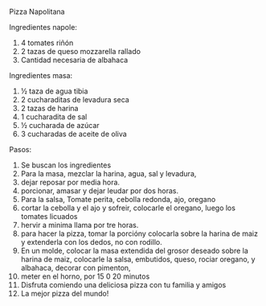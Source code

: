 Pizza Napolitana

Ingredientes napole: 

1. 4 tomates riñón
2. 2 tazas de queso mozzarella rallado
3. Cantidad necesaria de albahaca

Ingredientes masa:

1. ½ taza de agua tibia
2. 2 cucharaditas de levadura seca
3. 2 tazas de harina
4. 1 cucharadita de sal
5. ½ cucharada de azúcar
6. 3 cucharadas de aceite de oliva


Pasos: 

1. Se buscan los ingredientes
2. Para la masa, mezclar la harina, agua, sal y levadura, 
3. dejar reposar por media hora.
4. porcionar, amasar y dejar leudar por dos horas.
5. Para la salsa, Tomate perita, cebolla redonda, ajo, oregano
6. cortar la cebolla y el ajo y sofreir, colocarle el oregano, luego los tomates licuados
7. hervir a minima llama por tre horas.
8. para hacer la pizza, tomar la porcióny colocarla sobre la harina de maiz y extenderla con los dedos, no con rodillo.
9. En un molde, colocar  la masa extendida del grosor deseado sobre la harina de maiz, colocarle la salsa, embutidos, queso, rociar oregano, y albahaca, decorar con pimenton,  
10. meter en el horno, por 15 0 20 minutos
11. Disfruta comiendo una deliciosa pizza con tu familia y amigos
12. La mejor pizza del mundo!


